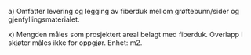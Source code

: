 a) Omfatter levering og legging av fiberduk mellom grøftebunn/sider og gjenfyllingsmaterialet.

x) Mengden måles som prosjektert areal belagt med fiberduk. Overlapp i skjøter måles ikke for oppgjør. Enhet: m2.

